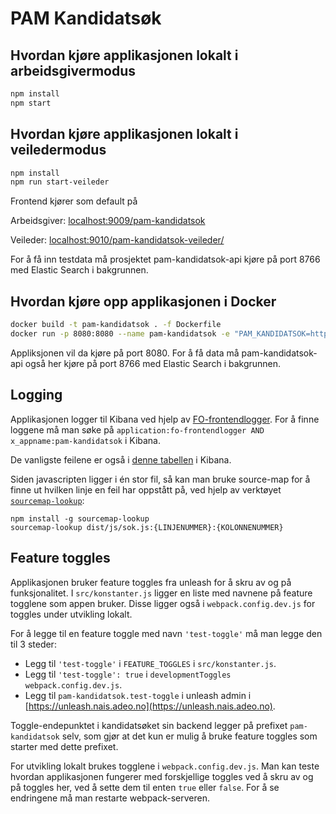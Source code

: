 # PAM Kandidatsøk

## Hvordan kjøre applikasjonen lokalt i arbeidsgivermodus

```sh 
npm install
npm start
```

## Hvordan kjøre applikasjonen lokalt i veiledermodus

```sh 
npm install
npm run start-veileder
```

Frontend kjører som default på
 
Arbeidsgiver: [localhost:9009/pam-kandidatsok](localhost:9009/pam-kandidatsok)

Veileder: [localhost:9010/pam-kandidatsok-veileder/](localhost:9010/pam-kandidatsok-veileder)

For å få inn testdata må prosjektet pam-kandidatsok-api kjøre på port 8766 med Elastic Search i bakgrunnen.


## Hvordan kjøre opp applikasjonen i Docker

```sh
docker build -t pam-kandidatsok . -f Dockerfile
docker run -p 8080:8080 --name pam-kandidatsok -e "PAM_KANDIDATSOK=http://localhost:8766/rest/kandidatsok/ -t pam-kandidatsok
```

Appliksjonen vil da kjøre på port 8080. For å få data må pam-kandidatsok-api også her kjøre på port 8766 med Elastic Search i bakgrunnen.


## Logging

Applikasjonen logger til Kibana ved hjelp av [FO-frontendlogger](https://github.com/navikt/fo-frontendlogger).
For å finne loggene må man søke på `application:fo-frontendlogger AND x_appname:pam-kandidatsok` i Kibana.

De vanligste feilene er også i [denne tabellen][1] i Kibana.

Siden javascripten ligger i én stor fil, så kan man bruke source-map for å finne ut
hvilken linje en feil har oppstått på, ved hjelp av verktøyet [`sourcemap-lookup`](https://www.npmjs.com/package/sourcemap-lookup):

```
npm install -g sourcemap-lookup
sourcemap-lookup dist/js/sok.js:{LINJENUMMER}:{KOLONNENUMMER}
```

## Feature toggles

Applikasjonen bruker feature toggles fra unleash for å skru av og på funksjonalitet.
I `src/konstanter.js` ligger en liste med navnene på feature togglene som appen bruker.
Disse ligger også i `webpack.config.dev.js` for toggles under utvikling lokalt.

For å legge til en feature toggle med navn `'test-toggle'` må man legge den til 3 steder:

- Legg til `'test-toggle'` i `FEATURE_TOGGLES` i `src/konstanter.js`.
- Legg til `'test-toggle': true` i `developmentToggles` `webpack.config.dev.js`.
- Legg til `pam-kandidatsok.test-toggle` i unleash admin i [https://unleash.nais.adeo.no](https://unleash.nais.adeo.no).

Toggle-endepunktet i kandidatsøket sin backend legger på prefixet `pam-kandidatsok` selv,
som gjør at det kun er mulig å bruke feature toggles som starter med dette prefixet.

For utvikling lokalt brukes togglene i `webpack.config.dev.js`.
Man kan teste hvordan applikasjonen fungerer med forskjellige toggles ved å skru av og på
toggles her, ved å sette dem til enten `true` eller `false`.
For å se endringene må man restarte webpack-serveren.

[1]: https://logs.adeo.no/app/kibana#/visualize/edit/5778a2f0-963f-11e8-829c-67cd76ba3446?_g=%28refreshInterval%3A%28display%3AOff%2Cpause%3A!f%2Cvalue%3A0%29%2Ctime%3A%28from%3Anow-24h%2Cmode%3Aquick%2Cto%3Anow%29%29%29
